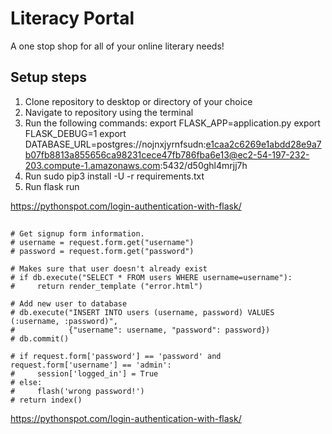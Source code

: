 # Literacy Portal

A one stop shop for all of your online literary needs!

## Setup steps

1. Clone repository to desktop or directory of your choice
2. Navigate to repository using the terminal
3. Run the following commands:
    export FLASK_APP=application.py
    export FLASK_DEBUG=1
    export DATABASE_URL=postgres://nojnxjyrnfsudn:e1caa2c6269e1abdd28e9a7b07fb8813a855656ca98231cece47fb786fba6e13@ec2-54-197-232-203.compute-1.amazonaws.com:5432/d50ghl4mrjj7h
4. Run sudo pip3 install -U -r requirements.txt 
4. Run flask run

https://pythonspot.com/login-authentication-with-flask/
## 

    # Get signup form information.
    # username = request.form.get("username")
    # password = request.form.get("password") 

    # Makes sure that user doesn't already exist
    # if db.execute("SELECT * FROM users WHERE username=username"):
    #     return render_template ("error.html")

    # Add new user to database
    # db.execute("INSERT INTO users (username, password) VALUES (:username, :password)",
    #            {"username": username, "password": password})
    # db.commit()

    # if request.form['password'] == 'password' and request.form['username'] == 'admin':
    #     session['logged_in'] = True
    # else:
    #     flash('wrong password!')
    # return index()

https://pythonspot.com/login-authentication-with-flask/